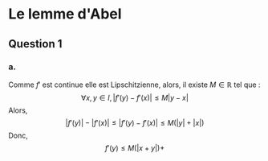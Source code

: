 # Le lemme d'Abel
## Question 1
### a.
Comme $f'$ est continue elle est Lipschitzienne, alors, il existe $M \in \mathbb{R}$ tel que :
$$\forall x, y \in I, |f'(y)-f'(x)|\leq M|y-x|$$
Alors, 
$$\left| f'(y)\right| - \left| f'(x)\right|\leq\left| f'(y) - f'(x)\right|\leq M (\left| y\right|+ \left| x\right|)$$
Donc, 
$$f'(y) \leq M(\left| x+y\right|)+$$